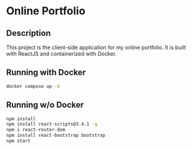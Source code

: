 # Online Portfolio
## Description
This project is the client-side application for my online portfolio. It is built with ReactJS and containerized with Docker.
## Running with Docker
```sh
docker compose up -d
```
## Running w/o Docker
```sh
npm install
npm install react-scripts@3.4.1 -g 
npm i react-router-dom
npm install react-bootstrap bootstrap
npm start
```